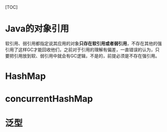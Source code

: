 

[TOC]

#  Java的对象引用

软引用、弱引用都指定说其应用的对象**只存在软引用或者弱引用**，不存在其他的强引用了这样GC才能回收他们，之前对于引用的理解有偏差，一直错误的认为，只要把引用放到软、弱引用中就会有GC逻辑，不是的，前提必须是不存在强引用。





# HashMap

# concurrentHashMap



# 泛型

